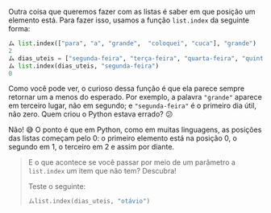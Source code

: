 Outra coisa que queremos fazer com as listas é saber em que posição um elemento está. Para fazer isso, usamos a função `list.index` da seguinte forma:

```python
ム list.index(["para", "a", "grande",  "coloquei", "cuca"], "grande")
2
ム dias_uteis = ["segunda-feira", "terça-feira", "quarta-feira", "quinta-feira", "sexta-feira"]
ム list.index(dias_uteis, "segunda-feira")
0
```

Como você pode ver, o curioso dessa função é que ela parece sempre retornar um a menos do esperado. Por exemplo, a palavra `"grande"` aparece em terceiro lugar, não em segundo; e `"segunda-feira"` é o primeiro dia útil, não zero. Quem criou o Python estava errado? :confused:

Não! :sweat_smile: O ponto é que em Python, como em muitas linguagens, as posições das listas começam pelo 0: o primeiro elemento está na posição 0, o segundo em 1, o terceiro em 2 e assim por diante.


> E o que acontece se você passar por meio de um parâmetro a `list.index` um item que não tem? Descubra!
>
> Teste o seguinte:
>
> ```python
> ムlist.index(dias_uteis, "otávio")
> ```

